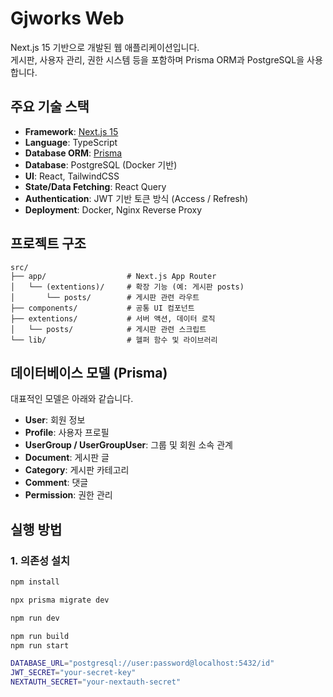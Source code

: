 # Gjworks Web

Next.js 15 기반으로 개발된 웹 애플리케이션입니다.  
게시판, 사용자 관리, 권한 시스템 등을 포함하며 Prisma ORM과 PostgreSQL을 사용합니다.

## 주요 기술 스택

- **Framework**: [Next.js 15](https://nextjs.org/)
- **Language**: TypeScript
- **Database ORM**: [Prisma](https://www.prisma.io/)
- **Database**: PostgreSQL (Docker 기반)
- **UI**: React, TailwindCSS
- **State/Data Fetching**: React Query
- **Authentication**: JWT 기반 토큰 방식 (Access / Refresh)
- **Deployment**: Docker, Nginx Reverse Proxy

## 프로젝트 구조
```
src/
├── app/                  # Next.js App Router
│   └── (extentions)/     # 확장 기능 (예: 게시판 posts)
│       └── posts/        # 게시판 관련 라우트
├── components/           # 공통 UI 컴포넌트
├── extentions/           # 서버 액션, 데이터 로직
│   └── posts/            # 게시판 관련 스크립트
└── lib/                  # 헬퍼 함수 및 라이브러리
```

## 데이터베이스 모델 (Prisma)

대표적인 모델은 아래와 같습니다.

- **User**: 회원 정보
- **Profile**: 사용자 프로필
- **UserGroup / UserGroupUser**: 그룹 및 회원 소속 관계
- **Document**: 게시판 글
- **Category**: 게시판 카테고리
- **Comment**: 댓글
- **Permission**: 권한 관리

## 실행 방법

### 1. 의존성 설치
```bash
npm install

npx prisma migrate dev

npm run dev

npm run build
npm run start

DATABASE_URL="postgresql://user:password@localhost:5432/id"
JWT_SECRET="your-secret-key"
NEXTAUTH_SECRET="your-nextauth-secret"